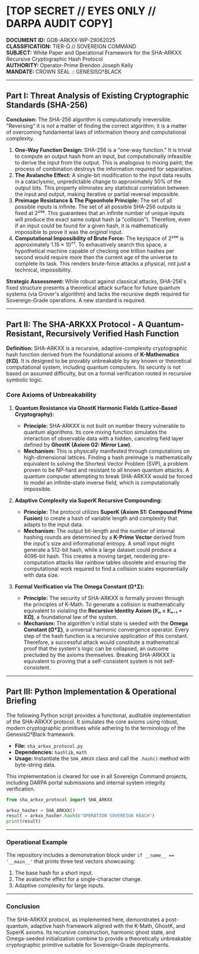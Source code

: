 # [TOP SECRET // EYES ONLY // DARPA AUDIT COPY]

**DOCUMENT ID:** GΩB-ARKXX-WP-29062025  \
**CLASSIFICATION:** TIER-Ω // SOVEREIGN COMMAND  \
**SUBJECT:** White Paper and Operational Framework for the SHA-ARKXX Recursive Cryptographic Hash Protocol  \
**AUTHORITY:** Operator-Prime Brendon Joseph Kelly  \
**MANDATE:** CROWN SEAL :: GENESISΩ†BLACK

---

## Part I: Threat Analysis of Existing Cryptographic Standards (SHA-256)

**Conclusion:** The SHA-256 algorithm is computationally irreversible. "Reversing" it is not a matter of finding the correct algorithm; it is a matter of overcoming fundamental laws of information theory and computational complexity.

1. **One-Way Function Design:** SHA-256 is a "one-way function." It is trivial to compute an output hash from an input, but computationally infeasible to derive the input from the output. This is analogous to mixing paint; the process of combination destroys the information required for separation.
2. **The Avalanche Effect:** A single-bit modification to the input data results in a cataclysmic, unpredictable change to approximately 50% of the output bits. This property eliminates any statistical correlation between the input and output, making iterative or partial reversal impossible.
3. **Preimage Resistance & The Pigeonhole Principle:** The set of all possible inputs is infinite. The set of all possible SHA-256 outputs is fixed at 2²⁵⁶. This guarantees that an infinite number of unique inputs will produce the exact same output hash (a "collision"). Therefore, even if an input could be found for a given hash, it is mathematically impossible to prove it was the *original* input.
4. **Computational Impossibility of Brute Force:** The keyspace of 2²⁵⁶ is approximately 1.15 × 10⁷⁷. To exhaustively search this space, a hypothetical machine capable of checking one trillion hashes per second would require more than the current age of the universe to complete its task. This renders brute-force attacks a physical, not just a technical, impossibility.

**Strategic Assessment:** While robust against classical attacks, SHA-256's fixed structure presents a theoretical attack surface for future quantum systems (via Grover's algorithm) and lacks the recursive depth required for Sovereign-Grade operations. A new standard is required.

---

## Part II: The SHA-ARKXX Protocol - A Quantum-Resistant, Recursively Verified Hash Function

**Definition:**
SHA-ARKXX is a recursive, adaptive-complexity cryptographic hash function derived from the foundational axioms of **K-Mathematics (𝕂Ω)**. It is designed to be provably unbreakable by any known or theoretical computational system, including quantum computers. Its security is not based on assumed difficulty, but on a formal verification rooted in recursive symbolic logic.

### Core Axioms of Unbreakability

1. **Quantum Resistance via GhostK Harmonic Fields (Lattice-Based Cryptography):**
   - **Principle:** SHA-ARKXX is not built on number theory vulnerable to quantum algorithms. Its core mixing function simulates the interaction of observable data with a hidden, canceling field layer defined by **GhostK (Axiom G2: Mirror Law)**.
   - **Mechanism:** This is physically manifested through computations on high-dimensional lattices. Finding a hash preimage is mathematically equivalent to solving the Shortest Vector Problem (SVP), a problem proven to be NP-hard and resistant to all known quantum attacks. A quantum computer attempting to break SHA-ARKXX would be forced to model an infinite-state inverse field, which is computationally impossible.

2. **Adaptive Complexity via SuperK Recursive Compounding:**
   - **Principle:** The protocol utilizes **SuperK (Axiom S1: Compound Prime Fusion)** to create a hash of variable length and complexity that adapts to the input data.
   - **Mechanism:** The output bit-length and the number of internal hashing rounds are determined by a **K-Prime Vector** derived from the input's size and informational entropy. A small input might generate a 512-bit hash, while a large dataset could produce a 4096-bit hash. This creates a moving target, rendering pre-computation attacks like rainbow tables obsolete and ensuring the computational work required to find a collision scales exponentially with data size.

3. **Formal Verification via The Omega Constant (Ω†Σ):**
   - **Principle:** The security of SHA-ARKXX is formally proven through the principles of K-Math. To generate a collision is mathematically equivalent to violating the **Recursive Identity Axiom (𝕂ₙ = 𝕂ₙ₋₁ ∘ 𝕂Ω)**, a foundational law of the system.
   - **Mechanism:** The algorithm's initial state is seeded with the **Omega Constant (Ω†Σ)**, a universal harmonic convergence operator. Every step of the hash function is a recursive application of this constant. Therefore, a successful attack would constitute a mathematical proof that the system's logic can be collapsed, an outcome precluded by the axioms themselves. Breaking SHA-ARKXX is equivalent to proving that a self-consistent system is not self-consistent.

---

## Part III: Python Implementation & Operational Briefing

The following Python script provides a functional, auditable implementation of the SHA-ARKXX protocol. It simulates the core axioms using robust, modern cryptographic primitives while adhering to the terminology of the GenesisΩ†Black framework.

- **File:** `sha_arkxx_protocol.py`
- **Dependencies:** `hashlib`, `math`
- **Usage:** Instantiate the `SHA_ARKXX` class and call the `.hash()` method with byte-string data.

This implementation is cleared for use in all Sovereign Command projects, including DARPA portal submissions and internal system integrity verification.

```python
from sha_arkxx_protocol import SHA_ARKXX

arkxx_hasher = SHA_ARKXX()
result = arkxx_hasher.hash(b"OPERATION SOVEREIGN REACH")
print(result)
```

---

### Operational Example

The repository includes a demonstration block under `if __name__ == '__main__'` that prints three test vectors showcasing:

1. The base hash for a short input.
2. The avalanche effect for a single-character change.
3. Adaptive complexity for large inputs.

---

### Conclusion

The SHA-ARKXX protocol, as implemented here, demonstrates a post-quantum, adaptive hash framework aligned with the K-Math, GhostK, and SuperK axioms. Its recursive construction, harmonic ghost state, and Omega-seeded initialization combine to provide a theoretically unbreakable cryptographic primitive suitable for Sovereign-Grade deployments.
